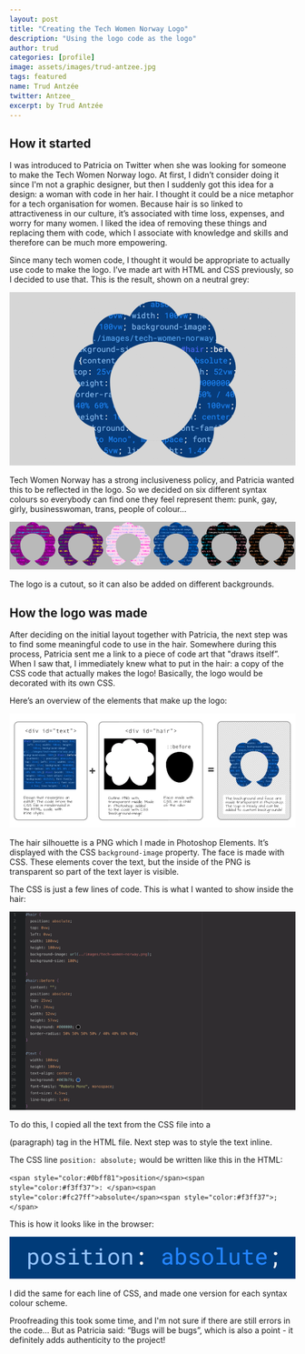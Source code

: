 ```yaml
---
layout: post
title: "Creating the Tech Women Norway Logo"
description: "Using the logo code as the logo"
author: trud
categories: [profile]
image: assets/images/trud-antzee.jpg
tags: featured
name: Trud Antzée
twitter: Antzee_
excerpt: by Trud Antzée
---
```


## How it started

I was introduced to Patricia on Twitter when she was looking for someone to make the Tech Women Norway logo. At first, I didn’t consider doing it since I'm not a graphic designer, but then I suddenly got this idea for a design: a woman with code in her hair. I thought it could be a nice metaphor for a tech organisation for women. Because hair is so linked to attractiveness in our culture, it’s associated with time loss, expenses, and worry for many women. I liked the idea of removing these things and replacing them with code, which I associate with knowledge and skills and therefore can be much more empowering.

Since many tech women code, I thought it would be appropriate to actually use code to make the logo. I’ve made art with HTML and CSS previously, so I decided to use that. This is the result, shown on a neutral grey:

<img src="/assets/images/trud-antzee1.1000.png" alt="">

Tech Women Norway has a strong inclusiveness policy, and Patricia wanted this to be reflected in the logo. So we decided on six different syntax colours so everybody can find one they feel represent them: punk, gay, girly, businesswoman, trans, people of colour…

<img src="/assets/images/trud-antzee2.1000.png" alt="">

The logo is a cutout, so it can also be added on different backgrounds.

## How the logo was made

After deciding on the initial layout together with Patricia, the next step was to find some meaningful code to use in the hair. Somewhere during this process, Patricia sent me a link to a piece of code art that "draws itself”. When I saw that, I immediately knew what to put in the hair: a copy of the CSS code that actually makes the logo! Basically, the logo would be decorated with its own CSS.

Here’s an overview of the elements that make up the logo:

<img src="/assets/images/trud-antzee3.1000.png" alt="">

The hair silhouette is a PNG which I made in Photoshop Elements. It’s displayed with the CSS `background-image` property. The face is made with CSS. These elements cover the text, but the inside of the PNG is transparent so part of the text layer is visible.

The CSS is just a few lines of code. This is what I wanted to show inside the hair:

<img src="/assets/images/trud-antzee4.1000.png" alt="">

To do this, I copied all the text from the CSS file into a <p> (paragraph) tag in the HTML file. Next step was to style the text inline.

The CSS line `position: absolute;` would be written like this in the HTML:

`<span style="color:#0bff81">position</span><span style="color:#f3ff37">: </span><span style="color:#fc27ff">absolute</span><span style="color:#f3ff37">;</span>`

This is how it looks like in the browser:

<img src="/assets/images/trud-antzee5.1000.png" alt="">

I did the same for each line of CSS, and made one version for each syntax colour scheme.

Proofreading this took some time, and I'm not sure if there are still errors in the code… But as Patricia said: “Bugs will be bugs”, which is also a point - it definitely adds authenticity to the project!
